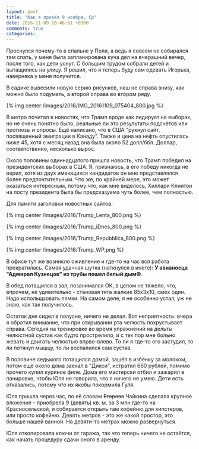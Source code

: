 ```yaml
---
layout: post
title: "Как я провёл 9 ноября, Ср"
date: 2016-11-09 10:46:51 +0300
comments: true
categories: 
---
```

Проснулся почему-то в спальне у Поли, а ведь я совсем не собирался там спать, у меня была запланирована куча дел на вчерашний вечер, после того, как дети уснут. С большим трудом собрали детей и вытащились на улицу. Я решил, что я теперь буду сам одевать Игорька, наверняка у меня получится.

В садике вывесили новую серию рисунков, наш не справа внизу, как можно было подумать, а второй справа во втором ряду.

{% img center /images/2016/IMG_20161109_075404_800.jpg %}

В метро почитал в новостях, что Трамп вроде как лидирует на выборах, но не очень понятно было, реальные ли это результаты подсчётов или прогнозы и опросы. Ещё написано, что в США "рухнул сайт, посвященный эмиграции в Канаду". Также и цена на нефть опустилась ниже 45, хотя с месяц назад она была около 52 долл/ббл. Доллар, соответственно, несколько вырос. 

Около половины одиннадцатого пришла новость, что Трамп победил на президентских выборах в США. Я, признаюсь, в его победу никогда не верил, хотя из двух имеющихся кандидатов он мне представлялся более предпочтительным. Что же, по крайней мере, это может оказаться интересным, потому что, как мне виделось, Хиллари Клинтон на посту президента была бы предсказуема чуть более, чем полностью.

Для памяти заголовки новостных сайтов:

{% img center /images/2016/Trump_Lenta_800.png %}

{% img center /images/2016/Trump_iDnes_800.png %}

{% img center /images/2016/Trump_Repubblica_800.png %}

{% img center /images/2016/Trump_WP.png %}

В офисе тут же возникло оживление и где-то на час вся работа прекратилась. Самая удачная шутка (наткнулся в инете): **У авианосца "Адмирал Кузнецов" из трубы пошел белый дым©**.

В обед потащился в зал, позанимался ОК, в целом не тяжело, что, впрочем, не удивительно - становая тяга жалкие 85х3х10, смех один. Надо испольщзовать лямки. На самом деле, я не особенно устал, уж не знаю, как так получилось.

Остаток дня сидел в полусне, ничего не делал. Вот неприятность: вчера я обратил внимание, что при открывании рта челюсть похрустывает справа. Сегодня на тренировке во время упражнений на дельты челюстной сустав как будто прострелило, и с тех пор мне больно жевать и двигать челюстью впрво-влево. То ли я где-то его застудил, то ли потянул мышцу, то ли воспалился сам сустав.

В половине седьмого потащился домой, зашёл в избёнку за молоком, потом ещё около дома заехал в "Дикси", истратил 660 рублей, помимо прочего купил куриное филе. Дома его мастерски отбил и зажарил в панировке, чтобы Юля не говорила, что я ничего не умею. Дети есть отказались, потому что их якобы покормила Гуля.

Юля пришла через час, по её словам ~~Егорова~~ Чайкина сделала крупное вложение - приобрела 9 (девять) кв. м. за 3 млн где-то на Красносельской, и собирается открыть там кофейню для хипстеров, или просто кофейню. Девять метров - это же какой простор, это больше нашей ванной. На девяти-то метрах можно развернуться.

Юля откопировала ключи от гаража, так что теперь ничего не остаётся, как начать процедуру сдачи оного в аренду.